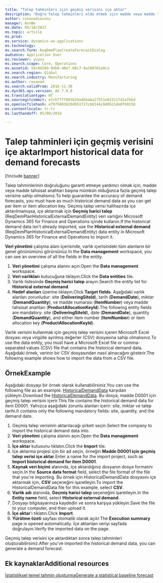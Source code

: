 ```yaml
---
title: "Talep tahminleri için geçmiş verisini içe aktar"
description: "Doğru talep tahminleri elde etmek için madde veya madde tahsisat anahtarı başına tarihsel talep verisine ihtiyaç duyarsınız. Bu konu herhangi bir sistemden geçmiş verisini almak için veri varlıklarının nasıl kullanılacağını ve böylece daha uzun talep tahmin verisine nasıl sahip olacağınızı açıklar."
author: roxanadiaconu
manager: AnnBe
ms.date: 05/10/2017
ms.topic: article
ms.prod: 
ms.service: dynamics-ax-applications
ms.technology: 
ms.search.form: ReqDemPlanCreateForecastDialog
audience: Application User
ms.reviewer: yuyus
ms.search.scope: Core, Operations
ms.assetid: 59c0d269-9db0-48e7-b8c7-9a388781a9ca
ms.search.region: Global
ms.search.industry: Manufacturing
ms.author: roxanad
ms.search.validFrom: 2016-11-30
ms.dyn365.ops.version: AX 7.0.0
ms.translationtype: HT
ms.sourcegitcommit: efcb77ff883b29a4bbaba27551e02311742afbbd
ms.openlocfilehash: e7975003620d951717c66144c8d0521de0f69158
ms.contentlocale: tr-tr
ms.lasthandoff: 05/08/2018

---
```


# <a name="import-historical-data-for-demand-forecasts"></a><span data-ttu-id="18168-104">Talep tahminleri için geçmiş verisini içe aktar</span><span class="sxs-lookup"><span data-stu-id="18168-104">Import historical data for demand forecasts</span></span>

[!include [banner](../includes/banner.md)]

<span data-ttu-id="18168-105">Talep tahminlerinin doğruluğunu garanti etmeye yardımcı olmak için, madde veya madde tahsisat anahtarı başına mümkün olduğunca fazla geçmiş talep verisine sahip olmalısınız.</span><span class="sxs-lookup"><span data-stu-id="18168-105">To help guarantee the accuracy of demand forecasts, you must have as much historical demand data as you can get per item or item allocation key.</span></span> <span data-ttu-id="18168-106">Geçmiş talep verisi halihazırda içe aktarılmamışsa, içe aktarmak için **Geçmiş harici talep** (ReqDemPlanHistoricalExternalDemandEntity) veri varlığını Microsoft Dynamics 365 for Finance and Operations içinde kullanın.</span><span class="sxs-lookup"><span data-stu-id="18168-106">If the historical demand data isn't already imported, use the **Historical external demand** (ReqDemPlanHistoricalExternalDemandEntity) data entity in Microsoft Dynamics 365 for Finance and Operations to import it.</span></span>

<span data-ttu-id="18168-107">**Veri yönetimi** çalışma alanı içerisinde, varlık içerisindeki tüm alanların bir genel görünümünü görürsünüz.</span><span class="sxs-lookup"><span data-stu-id="18168-107">In the **Data management** workspace, you can see an overview of all the fields in the entity.</span></span>

1. <span data-ttu-id="18168-108">**Veri yönetimi** çalışma alanını açın.</span><span class="sxs-lookup"><span data-stu-id="18168-108">Open the **Data management** workspace.</span></span>
2. <span data-ttu-id="18168-109">**Veri varlıkları** kutucuğuna tıklayın.</span><span class="sxs-lookup"><span data-stu-id="18168-109">Click the **Data entities** tile.</span></span>
3. <span data-ttu-id="18168-110">Varlık listesinde **Geçmiş harici talep** arayın.</span><span class="sxs-lookup"><span data-stu-id="18168-110">Search the entity list for **Historical external demand**.</span></span>
4. <span data-ttu-id="18168-111">**Hedef alanları** üzerine tıklayın.</span><span class="sxs-lookup"><span data-stu-id="18168-111">Click **Target fields**.</span></span> <span data-ttu-id="18168-112">Aşağıdaki varlık alanları zorunludur: site (**DeliveringSiteId**), tarih (**DemandDate**), miktar (**DemandQuantity**), ve madde numarası (**ItemNumber**) veya madde tahsisat anahtarı (**ProductAllocationKeyId**).</span><span class="sxs-lookup"><span data-stu-id="18168-112">The following entity fields are mandatory: site (**DeliveringSiteId**), date (**DemandDate**), quantity (**DemandQuantity**), and either item number (**ItemNumber**) or item allocation key (**ProductAllocationKeyId**).</span></span>

<span data-ttu-id="18168-113">Varlık verisini kullanmak için geçmiş talep verisini içeren Microsoft Excel dosyası veya virgülle ayrılmış değerler (CSV) dosyasına sahip olmalısınız.</span><span class="sxs-lookup"><span data-stu-id="18168-113">To use the data entity, you must have a Microsoft Excel file or comma-separated values (CSV) file that contains the historical demand data.</span></span> <span data-ttu-id="18168-114">Aşağıdaki örnek, verinin bir CSV dosyasından nasıl alınacağını gösterir.</span><span class="sxs-lookup"><span data-stu-id="18168-114">The following example shows how to import the data from a CSV file.</span></span>

## <a name="example"></a><span data-ttu-id="18168-115">Örnek</span><span class="sxs-lookup"><span data-stu-id="18168-115">Example</span></span>

<span data-ttu-id="18168-116">Aşağıdaki dosyayı bir örnek olarak kullanabilirsiniz.</span><span class="sxs-lookup"><span data-stu-id="18168-116">You can use the following file as an example.</span></span> <span data-ttu-id="18168-117">[HistoricalDemandData](https://mbs.microsoft.com/customersource/northamerica/AX/learning/documentation/how-to-articles/365OperationsDemandForecast) karşıdan yükleyin.</span><span class="sxs-lookup"><span data-stu-id="18168-117">Download the [HistoricalDemandData](https://mbs.microsoft.com/customersource/northamerica/AX/learning/documentation/how-to-articles/365OperationsDemandForecast).</span></span> <span data-ttu-id="18168-118">Bu dosya, madde D0001 için geçmiş talep verisini içerir.</span><span class="sxs-lookup"><span data-stu-id="18168-118">This file contains the historical demand data for item D0001.</span></span> <span data-ttu-id="18168-119">Yalnızca aşağıdaki zorunlu alanları içerir: site, miktar ve talep tarihi.</span><span class="sxs-lookup"><span data-stu-id="18168-119">It contains only the following mandatory fields: site, quantity, and the demand date.</span></span>

1. <span data-ttu-id="18168-120">Geçmiş talep verisinin aktarılacağı şirketi seçin.</span><span class="sxs-lookup"><span data-stu-id="18168-120">Select the company to import the historical demand data into.</span></span>
2. <span data-ttu-id="18168-121">**Veri yönetimi** çalışma alanını açın.</span><span class="sxs-lookup"><span data-stu-id="18168-121">Open the **Data management** workspace.</span></span>
3. <span data-ttu-id="18168-122">**İçe aktar** kutusunu tıklatın.</span><span class="sxs-lookup"><span data-stu-id="18168-122">Click the **Import** tile.</span></span>
4. <span data-ttu-id="18168-123">İçe aktarma projesi için bir ad seçin, örneğin **Madde D0001 için geçmiş talep verisi içe aktar**.</span><span class="sxs-lookup"><span data-stu-id="18168-123">Enter a name for the import project, such as **Import historical demand for item D0001**.</span></span>
5. <span data-ttu-id="18168-124">**Kaynak veri biçimi** alanında, içe aktardığınız dosyanın dosya formatını seçin.</span><span class="sxs-lookup"><span data-stu-id="18168-124">In the **Source data format** field, select the file format of the file that you're importing.</span></span> <span data-ttu-id="18168-125">Bu örnek için HistoricalDemandData dosyasını içe aktarmak için, **CSV** seçeneğini işaretleyin.</span><span class="sxs-lookup"><span data-stu-id="18168-125">To import the HistoricalDemandData file for this example, select **CSV**.</span></span>
6. <span data-ttu-id="18168-126">**Varlık adı** alanında, **Geçmiş harici talep** seçeneğini işaretleyin.</span><span class="sxs-lookup"><span data-stu-id="18168-126">In the **Entity name** field, select **Historical external demand**.</span></span>
7. <span data-ttu-id="18168-127">Dosyayı bilgisayarınıza kaydedin ve sonra karşıya yükleyin.</span><span class="sxs-lookup"><span data-stu-id="18168-127">Save the file to your computer, and then upload it.</span></span>
8. <span data-ttu-id="18168-128">**İçe aktar**'ı tıklatın.</span><span class="sxs-lookup"><span data-stu-id="18168-128">Click **Import**.</span></span>
9. <span data-ttu-id="18168-129">**Yürütme özeti** sayfası otomatik olarak açılır.</span><span class="sxs-lookup"><span data-stu-id="18168-129">The **Execution summary** page is opened automatically.</span></span> <span data-ttu-id="18168-130">İçe aktarılan veriyi sayfada doğrulayın.</span><span class="sxs-lookup"><span data-stu-id="18168-130">Verify the imported data on the page.</span></span>

<span data-ttu-id="18168-131">Geçmiş talep verisini içe aktardıktan sonra talep tahminleri oluşturabilirsiniz.</span><span class="sxs-lookup"><span data-stu-id="18168-131">After you've imported the historical demand data, you can generate a demand forecast.</span></span>

## <a name="additional-resources"></a><span data-ttu-id="18168-132">Ek kaynaklar</span><span class="sxs-lookup"><span data-stu-id="18168-132">Additional resources</span></span>

[<span data-ttu-id="18168-133">İstatistiksel temel tahmin oluşturma</span><span class="sxs-lookup"><span data-stu-id="18168-133">Generate a statistical baseline forecast</span></span>](generate-statistical-baseline-forecast.md)

